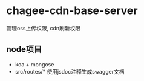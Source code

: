 # chagee-cdn-base-server

管理oss上传权限, cdn刷新权限

## node项目
* koa + mongose
* src/routes/* 使用jsdoc注释生成swagger文档
